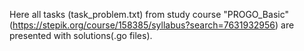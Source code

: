 Here all tasks (task_problem.txt) from study course "PROGO_Basic" (https://stepik.org/course/158385/syllabus?search=7631932956) are presented with solutions(.go files).

